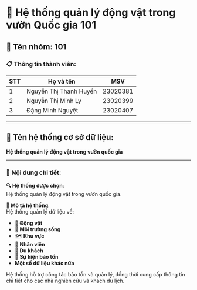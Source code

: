 # 🐾 Hệ thống quản lý động vật trong vườn Quốc gia 101

## 👥 Tên nhóm: 101  

### 📋 Thông tin thành viên:  
| STT | Họ và tên               | MSV      |  
|-----|-------------------------|----------|  
| 1   | Nguyễn Thị Thanh Huyền  | 23020381 |  
| 2   | Nguyễn Thị Minh Ly      | 23020399 |  
| 3   | Đặng Minh Nguyệt        | 23020407 |  

---

## 📂 Tên hệ thống cơ sở dữ liệu:  
**Hệ thống quản lý động vật trong vườn quốc gia**  

---

### 📖 Nội dung chi tiết:  

**🔍 Hệ thống được chọn**:  
Hệ thống quản lý động vật trong vườn quốc gia.  

**📑 Mô tả hệ thống**:  
Hệ thống quản lý dữ liệu về:  
- 🐒 **Động vật**
- 🌳 **Môi trường sống**
- 🗺️ **Khu vực**  
- 👷 **Nhân viên**
- 🧳 **Du khách**  
- 🎯 **Sự kiện bảo tồn**
- **Một số dữ liệu khác nữa**

Hệ thống hỗ trợ công tác bảo tồn và quản lý, đồng thời cung cấp thông tin chi tiết cho các nhà nghiên cứu và khách du lịch.  
